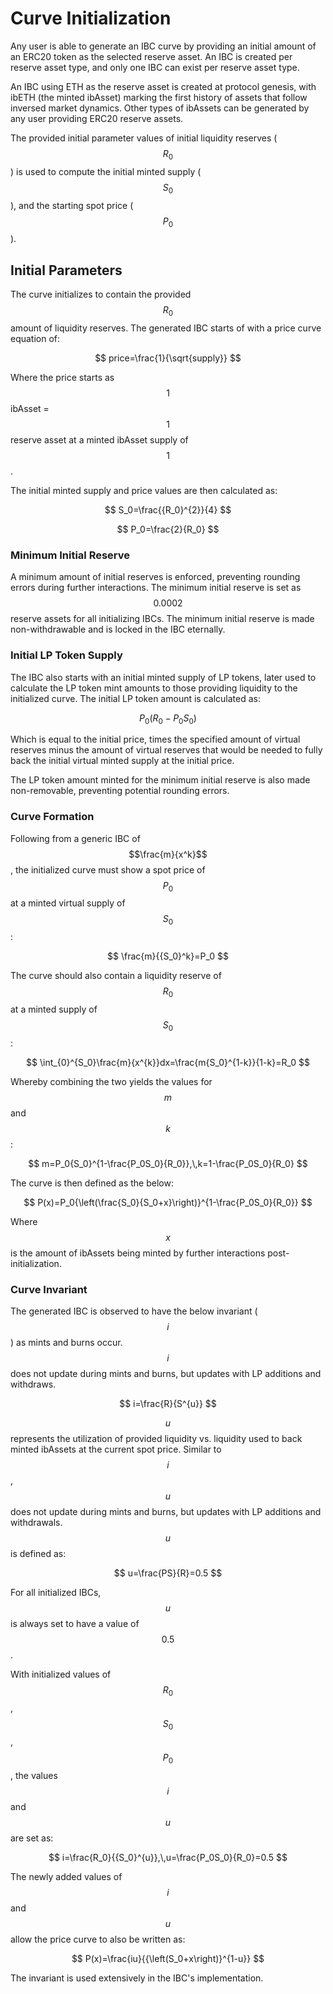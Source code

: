 # Curve Initialization

Any user is able to generate an IBC curve by providing an initial amount of an ERC20 token as the selected reserve asset. An IBC is created per reserve asset type, and only one IBC can exist per reserve asset type.&#x20;

An IBC using ETH as the reserve asset is created at protocol genesis, with ibETH (the minted ibAsset) marking the first history of assets that follow inversed market dynamics. Other types of ibAssets can be generated by any user providing ERC20 reserve assets.&#x20;

The provided initial parameter values of initial liquidity reserves ($$R_0$$) is used to compute the initial minted supply ($$S_0$$), and the starting spot price ($$P_0$$).&#x20;



## Initial Parameters

The curve initializes to contain the provided $$R_0$$ amount of liquidity reserves. The generated IBC starts of with a price curve equation of:&#x20;

$$
price=\frac{1}{\sqrt{supply}}
$$

Where the price starts as $$1$$ ibAsset = $$1$$ reserve asset at a minted ibAsset supply of $$1$$.&#x20;



The initial minted supply and price values are then calculated as:&#x20;

$$
S_0=\frac{{R_0}^{2}}{4}
$$

$$
P_0=\frac{2}{R_0}
$$



### Minimum Initial Reserve

A minimum amount of initial reserves is enforced, preventing rounding errors during further interactions. The minimum initial reserve is set as $$0.0002$$ reserve assets for all initializing IBCs. The minimum initial reserve is made non-withdrawable and is locked in the IBC eternally.



### Initial LP Token Supply

The IBC also starts with an initial minted supply of LP tokens, later used to calculate the LP token mint amounts to those providing liquidity to the initialized curve. The initial LP token amount is calculated as:&#x20;

$$
P_0\left(R_0-P_0S_0\right)
$$

Which is equal to the initial price, times the specified amount of virtual reserves minus the amount of virtual reserves that would be needed to fully back the initial virtual minted supply at the initial price.&#x20;

The LP token amount minted for the minimum initial reserve is also made non-removable, preventing potential rounding errors.&#x20;



### Curve Formation

Following from a generic IBC of $$\frac{m}{x^k}$$, the initialized curve must show a spot price of $$P_0$$ at a minted virtual supply of $$S_0$$:&#x20;

$$
\frac{m}{{S_0}^k}=P_0
$$

The curve should also contain a liquidity reserve of $$R_0$$ at a minted supply of $$S_0$$:&#x20;

$$
\int_{0}^{S_0}\frac{m}{x^{k}}dx=\frac{m{S_0}^{1-k}}{1-k}=R_0
$$

Whereby combining the two yields the values for $$m$$and $$k$$:&#x20;

$$
m=P_0{S_0}^{1-\frac{P_0S_0}{R_0}},\,k=1-\frac{P_0S_0}{R_0}
$$

The curve is then defined as the below:&#x20;

$$
P(x)=P_0{\left(\frac{S_0}{S_0+x}\right)}^{1-\frac{P_0S_0}{R_0}}
$$

Where $$x$$ is the amount of ibAssets being minted by further interactions post-initialization.&#x20;



### Curve Invariant

The generated IBC is observed to have the below invariant ($$i$$) as mints and burns occur. $$i$$ does not update during mints and burns, but updates with LP additions and withdraws.

$$
i=\frac{R}{S^{u}}
$$

$$u$$ represents the utilization of provided liquidity vs. liquidity used to back minted ibAssets at the current spot price. Similar to $$i$$, $$u$$ does not update during mints and burns, but updates with LP additions and withdrawals. $$u$$ is defined as:&#x20;

$$
u=\frac{PS}{R}=0.5
$$

For all initialized IBCs, $$u$$ is always set to have a value of $$0.5$$.&#x20;



With initialized values of $$R_0$$, $$S_0$$, $$P_0$$, the values $$i$$ and $$u$$ are set as:&#x20;

$$
i=\frac{R_0}{{S_0}^{u}},\,u=\frac{P_0S_0}{R_0}=0.5
$$

The newly added values of $$i$$ and $$u$$ allow the price curve to also be written as:&#x20;

$$
P(x)=\frac{iu}{{\left(S_0+x\right)}^{1-u}}
$$

The invariant is used extensively in the IBC's implementation.&#x20;
